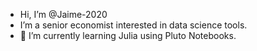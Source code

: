 - Hi, I’m @Jaime-2020
- I’m a senior economist interested in data science tools.
- 🌱 I’m currently learning Julia using Pluto Notebooks.


<!---
Jaime-2020/Jaime-2020 is a ✨ special ✨ repository because its `README.md` (this file) appears on your GitHub profile.
You can click the Preview link to take a look at your changes.
--->
